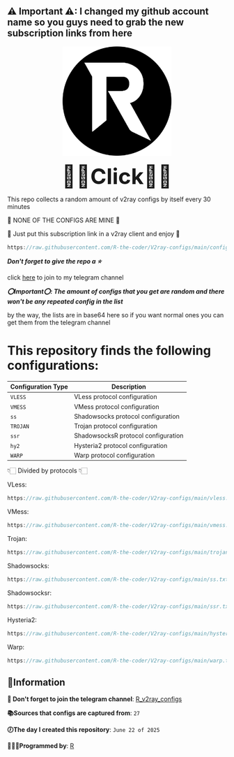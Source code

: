 ## ⚠ Important ⚠: I changed my github account name so you guys need to grab the new subscription links from here

<p align="center">
  <a href="https://t.me/R_v2ray_configs" target="_blank">
    <img src="https://github.com/R-the-coder/Galactic-Annihilator/blob/main/Screenshot/R.png" alt="Description" width="250"/>
  </a>
</p>

<p align="center">
  <strong><span style="font-size:50px;">☝🏻Click☝🏻</span></strong>
</p>

This repo collects a random amount of v2ray configs by itself every 30 minutes 

🚫 NONE OF THE CONFIGS ARE MINE 🚫

🍫 Just put this subscription link in a v2ray client and enjoy 🍫

```javascript
https://raw.githubusercontent.com/R-the-coder/V2ray-configs/main/config.txt
```

***Don't forget to give the repo a ⭐***

click [here](https://t.me/R_v2ray_configs) to join to my telegram channel

***⭕Important⭕: The amount of configs that you get are random and there won't be any repeated config in the list***

by the way, the lists are in base64 here so if you want normal ones you can get them from the telegram channel

# This repository finds the following configurations:

| Configuration Type | Description                            |
|--------------------|----------------------------------------|
| `VLESS`            | VLess protocol configuration           |
| `VMESS`            | VMess protocol configuration           |
| `ss`      | Shadowsocks protocol configuration     |
| `TROJAN`           | Trojan protocol configuration          |
| `ssr`     | ShadowsocksR protocol configuration    |
| `hy2`     | Hysteria2 protocol configuration    |
| `WARP`             | Warp protocol configuration            |

👇🏻 Divided by protocols 👇🏻

VLess:

```javascript
https://raw.githubusercontent.com/R-the-coder/V2ray-configs/main/vless.txt
```

VMess:

```javascript
https://raw.githubusercontent.com/R-the-coder/V2ray-configs/main/vmess.txt
```

Trojan:

```javascript
https://raw.githubusercontent.com/R-the-coder/V2ray-configs/main/trojan.txt
```

Shadowsocks:

```javascript
https://raw.githubusercontent.com/R-the-coder/V2ray-configs/main/ss.txt
```

Shadowsocksr:

```javascript
https://raw.githubusercontent.com/R-the-coder/V2ray-configs/main/ssr.txt
```

Hysteria2:

```javascript
https://raw.githubusercontent.com/R-the-coder/V2ray-configs/main/hysteria2.txt
```

Warp:

```javascript
https://raw.githubusercontent.com/R-the-coder/V2ray-configs/main/warp.txt
```

**🔵Information**
--------------------

**📢 Don't forget to join the telegram channel**: [R_v2ray_configs](https://t.me/R_v2ray_configs)

**📚Sources that configs are captured from**: `27`

**🕖The day I created this repository**: `June 22 of 2025`

**👩🏻‍💻Programmed by**: [R](https://github.com/R-the-coder)
